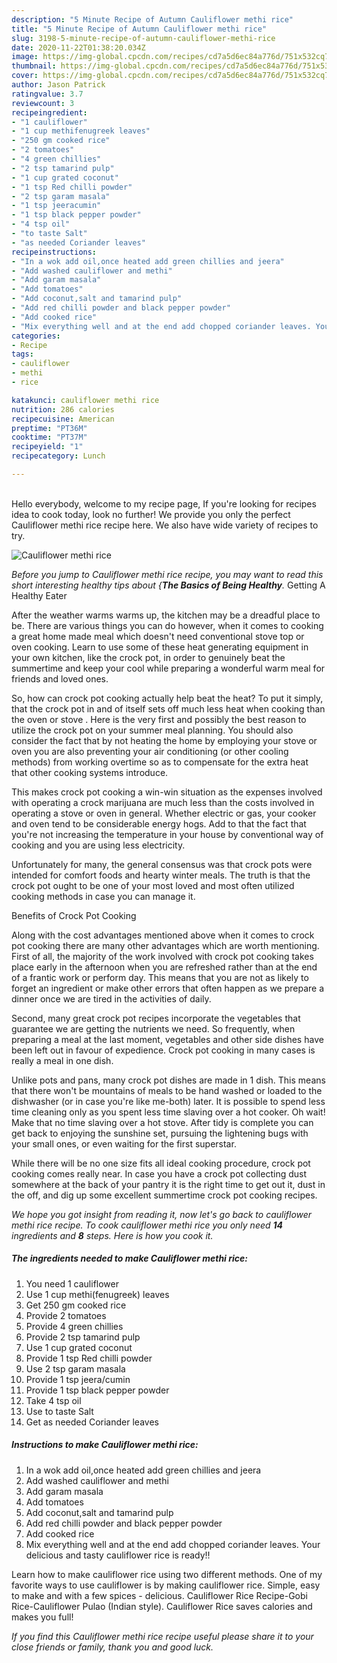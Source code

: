 ```yaml
---
description: "5 Minute Recipe of Autumn Cauliflower methi rice"
title: "5 Minute Recipe of Autumn Cauliflower methi rice"
slug: 3198-5-minute-recipe-of-autumn-cauliflower-methi-rice
date: 2020-11-22T01:38:20.034Z
image: https://img-global.cpcdn.com/recipes/cd7a5d6ec84a776d/751x532cq70/cauliflower-methi-rice-recipe-main-photo.jpg
thumbnail: https://img-global.cpcdn.com/recipes/cd7a5d6ec84a776d/751x532cq70/cauliflower-methi-rice-recipe-main-photo.jpg
cover: https://img-global.cpcdn.com/recipes/cd7a5d6ec84a776d/751x532cq70/cauliflower-methi-rice-recipe-main-photo.jpg
author: Jason Patrick
ratingvalue: 3.7
reviewcount: 3
recipeingredient:
- "1 cauliflower"
- "1 cup methifenugreek leaves"
- "250 gm cooked rice"
- "2 tomatoes"
- "4 green chillies"
- "2 tsp tamarind pulp"
- "1 cup grated coconut"
- "1 tsp Red chilli powder"
- "2 tsp garam masala"
- "1 tsp jeeracumin"
- "1 tsp black pepper powder"
- "4 tsp oil"
- "to taste Salt"
- "as needed Coriander leaves"
recipeinstructions:
- "In a wok add oil,once heated add green chillies and jeera"
- "Add washed cauliflower and methi"
- "Add garam masala"
- "Add tomatoes"
- "Add coconut,salt and tamarind pulp"
- "Add red chilli powder and black pepper powder"
- "Add cooked rice"
- "Mix everything well and at the end add chopped coriander leaves. Your delicious and tasty cauliflower rice is ready!!"
categories:
- Recipe
tags:
- cauliflower
- methi
- rice

katakunci: cauliflower methi rice 
nutrition: 286 calories
recipecuisine: American
preptime: "PT36M"
cooktime: "PT37M"
recipeyield: "1"
recipecategory: Lunch

---
```

<br>
Hello everybody, welcome to my recipe page, If you're looking for recipes idea to cook today, look no further! We provide you only the perfect Cauliflower methi rice recipe here. We also have wide variety of recipes to try.
<br>


![Cauliflower methi rice](https://img-global.cpcdn.com/recipes/cd7a5d6ec84a776d/751x532cq70/cauliflower-methi-rice-recipe-main-photo.jpg)

<i>Before you jump to Cauliflower methi rice recipe, you may want to read this short interesting healthy tips about {<strong>The Basics of Being Healthy</strong>.</i>
Getting A Healthy Eater


After the weather warms warms up, the kitchen may be a dreadful place to be. There are various things you can do however, when it comes to cooking a great home made meal which doesn't need conventional stove top or oven cooking. Learn to use some of these heat generating equipment in your own kitchen, like the crock pot, in order to genuinely beat the summertime and keep your cool while preparing a wonderful warm meal for friends and loved ones.

So, how can crock pot cooking actually help beat the heat? To put it simply, that the crock pot in and of itself sets off much less heat when cooking than the oven or stove . Here is the very first and possibly the best reason to utilize the crock pot on your summer meal planning. You should also consider the fact that by not heating the home by employing your stove or oven you are also preventing your air conditioning (or other cooling methods) from working overtime so as to compensate for the extra heat that other cooking systems introduce.

This makes crock pot cooking a win-win situation as the expenses involved with operating a crock marijuana are much less than the costs involved in operating a stove or oven in general. Whether electric or gas, your cooker and oven tend to be considerable energy hogs. Add to that the fact that you're not increasing the temperature in your house by conventional way of cooking and you are using less electricity.

Unfortunately for many, the general consensus was that crock pots were intended for comfort foods and hearty winter meals.  The truth is that the crock pot ought to be one of your most loved and most often utilized cooking methods in case you can manage it.  

Benefits of Crock Pot Cooking

Along with the cost advantages mentioned above when it comes to crock pot cooking there are many other advantages which are worth mentioning. First of all, the majority of the work involved with crock pot cooking takes place early in the afternoon when you are refreshed rather than at the end of a frantic work or perform day. This means that you are not as likely to forget an ingredient or make other errors that often happen as we prepare a dinner once we are tired in the activities of daily.

Second, many great crock pot recipes incorporate the vegetables that guarantee we are getting the nutrients we need. So frequently, when preparing a meal at the last moment, vegetables and other side dishes have been left out in favour of expedience. Crock pot cooking in many cases is really a meal in one dish.

 Unlike pots and pans, many crock pot dishes are made in 1 dish. This means that there won't be mountains of meals to be hand washed or loaded to the dishwasher (or in case you're like me-both) later. It is possible to spend less time cleaning only as you spent less time slaving over a hot cooker. Oh wait! Make that no time slaving over a hot stove. After tidy is complete you can get back to enjoying the sunshine set, pursuing the lightening bugs with your small ones, or even waiting for the first superstar.

While there will be no one size fits all ideal cooking procedure, crock pot cooking comes really near. In case you have a crock pot collecting dust somewhere at the back of your pantry it is the right time to get out it, dust in the off, and dig up some excellent summertime crock pot cooking recipes.


<i>We hope you got insight from reading it, now let's go back to cauliflower methi rice recipe. To cook cauliflower methi rice you only need <strong>14</strong> ingredients and <strong>8</strong> steps. Here is how you cook it.
</i>

##### The ingredients needed to make Cauliflower methi rice:

1. You need 1 cauliflower
1. Use 1 cup methi(fenugreek) leaves
1. Get 250 gm cooked rice
1. Provide 2 tomatoes
1. Provide 4 green chillies
1. Provide 2 tsp tamarind pulp
1. Use 1 cup grated coconut
1. Provide 1 tsp Red chilli powder
1. Use 2 tsp garam masala
1. Provide 1 tsp jeera/cumin
1. Provide 1 tsp black pepper powder
1. Take 4 tsp oil
1. Use to taste Salt
1. Get as needed Coriander leaves


##### Instructions to make Cauliflower methi rice:

1. In a wok add oil,once heated add green chillies and jeera
1. Add washed cauliflower and methi
1. Add garam masala
1. Add tomatoes
1. Add coconut,salt and tamarind pulp
1. Add red chilli powder and black pepper powder
1. Add cooked rice
1. Mix everything well and at the end add chopped coriander leaves. Your delicious and tasty cauliflower rice is ready!!


Learn how to make cauliflower rice using two different methods. One of my favorite ways to use cauliflower is by making cauliflower rice. Simple, easy to make and with a few spices - delicious. Cauliflower Rice Recipe-Gobi Rice-Cauliflower Pulao (Indian style). Cauliflower Rice saves calories and makes you full! 

<i>If you find this Cauliflower methi rice recipe useful please share it to your close friends or family, thank you and good luck.</i>
